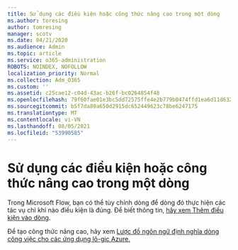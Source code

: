 ```yaml
---
title: Sử dụng các điều kiện hoặc công thức nâng cao trong một dòng
ms.author: toresing
author: tomresing
manager: scotv
ms.date: 04/21/2020
ms.audience: Admin
ms.topic: article
ms.service: o365-administration
ROBOTS: NOINDEX, NOFOLLOW
localization_priority: Normal
ms.collection: Adm_O365
ms.custom: ''
ms.assetid: c25cae12-c04d-43ac-b26f-bc0264854f48
ms.openlocfilehash: 79f60fae01e3bc5dd72575ffe4e2b779b0474ffd1ea6d11d632365cd63c5bf81
ms.sourcegitcommit: b5f7da89a650d2915dc652449623c78be6247175
ms.translationtype: MT
ms.contentlocale: vi-VN
ms.lasthandoff: 08/05/2021
ms.locfileid: "53990585"
---
```

# <a name="use-conditions-or-advanced-formulas-in-a-flow"></a>Sử dụng các điều kiện hoặc công thức nâng cao trong một dòng

Trong Microsoft Flow, bạn có thể tùy chỉnh dòng để dòng đó thực hiện các tác vụ chỉ khi nào điều kiện là đúng. Để biết thông tin, [hãy xem Thêm điều kiện vào dòng](https://go.microsoft.com/fwlink/?linkid=872112).
  
Để tạo công thức nâng cao, hãy xem [Lược đồ ngôn ngữ định nghĩa dòng công việc cho các ứng dụng lô-gic Azure.](https://aka.ms/logicexpressions)
  

